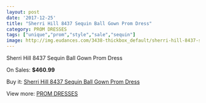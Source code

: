 ```yaml
---
layout: post
date: '2017-12-25'
title: "Sherri Hill 8437 Sequin Ball Gown Prom Dress"
category: PROM DRESSES
tags: ["unique","prom","style","sale","sequin"]
image: http://img.eudances.com/3438-thickbox_default/sherri-hill-8437-sequin-ball-gown-prom-dress.jpg
---
```

Sherri Hill 8437 Sequin Ball Gown Prom Dress

On Sales: **$460.99**
<a href="https://www.eudances.com/en/prom-dresses/1164-sherri-hill-8437-sequin-ball-gown-prom-dress.html"><amp-img layout="responsive" width="600" height="600" src="//img.eudances.com/3438-thickbox_default/sherri-hill-8437-sequin-ball-gown-prom-dress.jpg" alt="Sherri Hill 8437 Sequin Ball Gown Prom Dress 0" /></a>
<a href="https://www.eudances.com/en/prom-dresses/1164-sherri-hill-8437-sequin-ball-gown-prom-dress.html"><amp-img layout="responsive" width="600" height="600" src="//img.eudances.com/3443-thickbox_default/sherri-hill-8437-sequin-ball-gown-prom-dress.jpg" alt="Sherri Hill 8437 Sequin Ball Gown Prom Dress 1" /></a>
<a href="https://www.eudances.com/en/prom-dresses/1164-sherri-hill-8437-sequin-ball-gown-prom-dress.html"><amp-img layout="responsive" width="600" height="600" src="//img.eudances.com/3442-thickbox_default/sherri-hill-8437-sequin-ball-gown-prom-dress.jpg" alt="Sherri Hill 8437 Sequin Ball Gown Prom Dress 2" /></a>
<a href="https://www.eudances.com/en/prom-dresses/1164-sherri-hill-8437-sequin-ball-gown-prom-dress.html"><amp-img layout="responsive" width="600" height="600" src="//img.eudances.com/3441-thickbox_default/sherri-hill-8437-sequin-ball-gown-prom-dress.jpg" alt="Sherri Hill 8437 Sequin Ball Gown Prom Dress 3" /></a>
<a href="https://www.eudances.com/en/prom-dresses/1164-sherri-hill-8437-sequin-ball-gown-prom-dress.html"><amp-img layout="responsive" width="600" height="600" src="//img.eudances.com/3440-thickbox_default/sherri-hill-8437-sequin-ball-gown-prom-dress.jpg" alt="Sherri Hill 8437 Sequin Ball Gown Prom Dress 4" /></a>
<a href="https://www.eudances.com/en/prom-dresses/1164-sherri-hill-8437-sequin-ball-gown-prom-dress.html"><amp-img layout="responsive" width="600" height="600" src="//img.eudances.com/3439-thickbox_default/sherri-hill-8437-sequin-ball-gown-prom-dress.jpg" alt="Sherri Hill 8437 Sequin Ball Gown Prom Dress 5" /></a>

Buy it: [Sherri Hill 8437 Sequin Ball Gown Prom Dress](https://www.eudances.com/en/prom-dresses/1164-sherri-hill-8437-sequin-ball-gown-prom-dress.html "Sherri Hill 8437 Sequin Ball Gown Prom Dress")

View more: [PROM DRESSES](https://www.eudances.com/en/13-prom-dresses "PROM DRESSES")